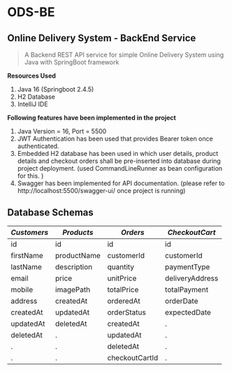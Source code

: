 # ODS-BE
## Online Delivery System - BackEnd Service

>A Backend REST API service for simple Online Delivery System using Java with SpringBoot framework

**Resources Used**
1. Java 16 (Springboot 2.4.5)
2. H2 Database
3. IntelliJ IDE

**Following features have been implemented in the project**
1.	Java  Version = 16,  Port = 5500
2.	JWT Authentication has been used that provides Bearer token once authenticated.
3.	Embedded H2 database has been used in which user details, product details and checkout orders shall be pre-inserted into database during project deployment. (used CommandLineRunner as bean configuration for this. )
4.	Swagger has been implemented for API documentation. (please refer to http://localhost:5500/swagger-ui/ once project is running)


**Database Schemas**
--------------------

***Customers*** | ***Products*** | ***Orders*** | ***CheckoutCart***
----------------|----------------|--------------|--------------------
id | id | id | id
firstName | productName | customerId | customerId
lastName | description | quantity | paymentType
email | price | unitPrice | deliveryAddress
mobile | imagePath | totalPrice | totalPayment
address | createdAt | orderedAt | orderDate
createdAt | updatedAt | orderStatus | expectedDate
updatedAt | deletedAt | createdAt | .
deletedAt | . | updatedAt | .
. | . | deletedAt | .
. | . | checkoutCartId | .
